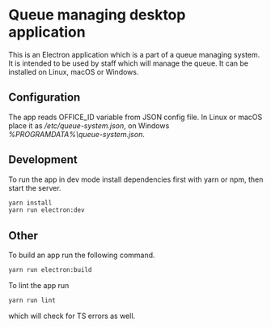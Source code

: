 # Queue managing desktop application

This is an Electron application which is a part of a queue managing system.
It is intended to be used by staff which will manage the queue.
It can be installed on Linux, macOS or Windows.

## Configuration
The app reads OFFICE_ID variable from JSON config file. In Linux or macOS
place it as */etc/queue-system.json*, on Windows *%PROGRAMDATA%\queue-system.json*.

## Development
To run the app in dev mode install dependencies first with yarn or npm, then start the server.

```bash
yarn install
yarn run electron:dev
```

## Other
To build an app run the following command.

```bash
yarn run electron:build
```

To lint the app run
```bash
yarn run lint
```
which will check for TS errors as well.